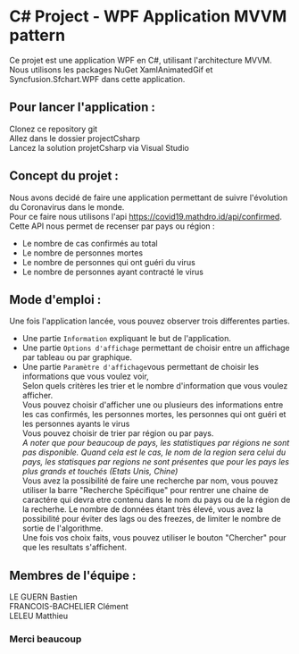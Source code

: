 # C# Project - WPF Application MVVM pattern

Ce projet est une application WPF en C#, utilisant l'architecture MVVM.<br>
Nous utilisons les packages NuGet XamlAnimatedGif et Syncfusion.Sfchart.WPF dans cette application.<br>

## Pour lancer l'application :
Clonez ce repository git<br>
Allez dans le dossier projectCsharp<br>
Lancez la solution projetCsharp via Visual Studio<br>

## Concept du projet :
Nous avons decidé de faire une application permettant de suivre l'évolution du Coronavirus dans le monde.<br>
Pour ce faire nous utilisons l'api https://covid19.mathdro.id/api/confirmed. <br>
Cette API nous permet de recenser par pays ou région :<br>
  - Le nombre de cas confirmés au total<br>
  - Le nombre de personnes mortes<br>
  - Le nombre de personnes qui ont guéri du virus<br>
  - Le nombre de personnes ayant contracté le virus<br>

## Mode d'emploi :

Une fois l'application lancée, vous pouvez observer trois differentes parties.<br>
- Une partie `Information` expliquant le but de l'application.
- Une partie `Options d'affichage` permettant de choisir entre un affichage par tableau ou par graphique.
- Une partie `Paramètre d'affichage`vous permettant de choisir les informations que vous voulez voir,<br> 
  Selon quels critères les trier et le nombre d'information que vous voulez afficher.<br>
  Vous pouvez choisir d'afficher une ou plusieurs des informations entre les cas confirmés, les personnes mortes, les personnes qui ont guéri et les personnes ayants le virus<br>
  Vous pouvez choisir de trier par région ou par pays. <br>
  *A noter que pour beaucoup de pays, les statistiques par régions ne sont pas disponible. Quand cela est le cas, le nom de la region sera celui du pays, les statisques par regions ne sont présentes que pour les pays les plus grands et touchés (Etats Unis, Chine)*<br>
  Vous avez la possibilité de faire une recherche par nom, vous pouvez utiliser la barre "Recherche Spécifique" pour rentrer une chaine de caractére qui devra etre contenu dans le nom du pays ou de la région de la recherhe.
  Le nombre de données étant très élevé, vous avez la possibilité pour éviter des lags ou des freezes, de limiter le nombre de sortie de l'algorithme.<br>
  Une fois vos choix faits, vous pouvez utiliser le bouton "Chercher" pour que les resultats s'affichent.<br>

## Membres de l'équipe :

LE GUERN Bastien<br>
FRANCOIS-BACHELIER Clément<br>
LELEU Matthieu<br>

### Merci beaucoup



